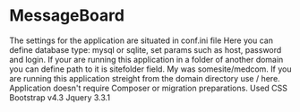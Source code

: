 # MessageBoard
The settings for the application are situated in conf.ini file
Here you can define database type: mysql or sqlite, set params such as host, password and login. If your are running this application in a folder of another domain you can define path to it is sitefolder field. My was somesite/medcom. If you are running this application streight from the domain directory use / here.
Application doesn't require Composer or migration preparations.
Used CSS Bootstrap v4.3 Jquery 3.3.1
